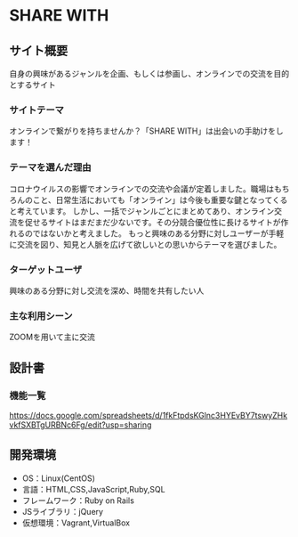 # SHARE WITH

## サイト概要
自身の興味があるジャンルを企画、もしくは参画し、オンラインでの交流を目的とするサイト

### サイトテーマ
オンラインで繋がりを持ちませんか？「SHARE WITH」は出会いの手助けをします！

### テーマを選んだ理由
コロナウイルスの影響でオンラインでの交流や会議が定着しました。職場はもちろんのこと、日常生活においても「オンライン」は今後も重要な鍵となってくると考えています。
しかし、一括でジャンルごとにまとめてあり、オンライン交流を促せるサイトはまだまだ少ないです。その分競合優位性に長けるサイトが作れるのではないかと考えました。
もっと興味のある分野に対しユーザーが手軽に交流を図り、知見と人脈を広げて欲しいとの思いからテーマを選びました。

### ターゲットユーザ
興味のある分野に対し交流を深め、時間を共有したい人

### 主な利用シーン
ZOOMを用いて主に交流

## 設計書

### 機能一覧
https://docs.google.com/spreadsheets/d/1fkFtpdsKGlnc3HYEvBY7tswyZHkvkfSXBTgURBNc6Fg/edit?usp=sharing

## 開発環境
- OS：Linux(CentOS)
- 言語：HTML,CSS,JavaScript,Ruby,SQL
- フレームワーク：Ruby on Rails
- JSライブラリ：jQuery
- 仮想環境：Vagrant,VirtualBox